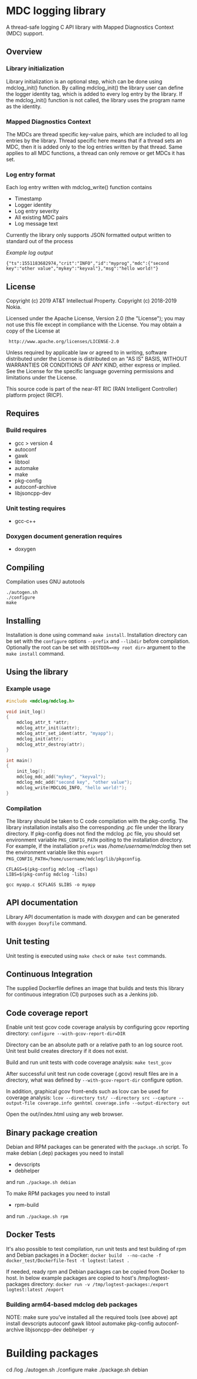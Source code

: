 MDC logging library
===================

A thread-safe logging C API library with Mapped Diagnostics Context (MDC) support.

Overview
--------

### Library initialization

Library initialization is an optional step, which can be done using mdclog_init() function.
By calling mdclog_init() the library user can define the logger identity tag, which is added to every log entry by
the library. If the mdclog_init() function is not called, the library uses the program name as the identity.

### Mapped Diagnostics Context

The MDCs are thread specific key-value pairs, which are included to all log entries by the library.
Thread specific here means that if a thread sets an MDC, then it is added only to the log entries
written by that thread. Same applies to all MDC functions, a thread can only remove or get MDCs
it has set.

### Log entry format

Each log entry written with mdclog_write() function contains

 * Timestamp
 * Logger identity
 * Log entry severity
 * All existing MDC pairs
 * Log message text

Currently the library only supports JSON formatted output written to standard out of the process

*Example log output*

`{"ts":1551183682974,"crit":"INFO","id":"myprog","mdc":{"second key":"other value","mykey":"keyval"},"msg":"hello world!"}`


License
-------
 Copyright (c) 2019 AT&T Intellectual Property.
 Copyright (c) 2018-2019 Nokia.

 Licensed under the Apache License, Version 2.0 (the "License");
 you may not use this file except in compliance with the License.
 You may obtain a copy of the License at

     http://www.apache.org/licenses/LICENSE-2.0

 Unless required by applicable law or agreed to in writing, software
 distributed under the License is distributed on an "AS IS" BASIS,
 WITHOUT WARRANTIES OR CONDITIONS OF ANY KIND, either express or implied.
 See the License for the specific language governing permissions and
 limitations under the License.

 This source code is part of the near-RT RIC (RAN Intelligent Controller)
 platform project (RICP).


Requires
--------

### Build requires
* gcc > version 4
* autoconf
* gawk
* libtool
* automake
* make
* pkg-config
* autoconf-archive
* libjsoncpp-dev

### Unit testing requires
* gcc-c++

### Doxygen document generation requires
* doxygen

Compiling
---------

Compilation uses GNU autotools

```
./autogen.sh
./configure
make
```

Installing
----------

Installation is done using command `make install`.
Installation directory can be set with the `configure` options `--prefix` and `--libdir` before compilation.
Optionally the root can be set with `DESTDIR=<my root dir>` argument to the `make install` command.

Using the library
-----------------

### Example usage

```c
#include <mdclog/mdclog.h>

void init_log()
{
    mdclog_attr_t *attr;
    mdclog_attr_init(&attr);
    mdclog_attr_set_ident(attr, "myapp");
    mdclog_init(attr);
    mdclog_attr_destroy(attr);
}

int main()
{
    init_log();
    mdclog_mdc_add("mykey", "keyval");
    mdclog_mdc_add("second key", "other value");
    mdclog_write(MDCLOG_INFO, "hello world!");
}
```

### Compilation
The library should be taken to C code compilation with the pkg-config. The library installation installs also the corresponding
.pc file under the library directory. If pkg-config does not find the mdclog .pc file, you should set environment
variable `PKG_CONFIG_PATH` poiting to the installation directory. For example, if the installation `prefix` was */home/username/mdclog* then
set the environment variable like this `export PKG_CONFIG_PATH=/home/username/mdclog/lib/pkgconfig`.

```
CFLAGS=$(pkg-config mdclog -cflags)
LIBS=$(pkg-config mdclog -libs)

gcc myapp.c $CFLAGS $LIBS -o myapp
```

API documentation
-----------------

Library API documentation is made with *doxygen* and can be generated with `doxygen Doxyfile` command.


Unit testing
------------

Unit testing is executed using `make check` or `make test` commands.


Continuous Integration
----------------------

The supplied Dockerfile defines an image that builds and tests this library
for continuous integration (CI) purposes such as a Jenkins job.


Code coverage report
--------------------

Enable unit test gcov code coverage analysis by configuring gcov reporting
directory:
`
configure --with-gcov-report-dir=DIR
`

Directory can be an absolute path or a relative path to an log source root.
Unit test build creates directory if it does not exist.

Build and run unit tests with code coverage analysis:
`
make test_gcov
`

After successful unit test run code coverage (.gcov) result files are in
a directory, what was defined by `--with-gcov-report-dir` configure option.

In addition, graphical gcov front-ends such as lcov can be used for coverage
analysis:
`
lcov --directory tst/ --directory src --capture --output-file coverage.info
genhtml coverage.info --output-directory out
`

Open the out/index.html using any web browser.

Binary package creation
-----------------------

Debian and RPM packages can be generated with the `package.sh` script.
To make debian (.dep) packages you need to install
 * devscripts
 * debhelper

and run `./package.sh debian`

To make RPM packages you need to install
 * rpm-build

and run `./package.sh rpm`

Docker Tests
------------

It's also possible to test compilation, run unit tests and test building of
rpm and Debian packages in a Docker:
`
docker build  --no-cache -f docker_test/Dockerfile-Test -t logtest:latest .
`

If needed, ready rpm and Debian packages can be copied from Docker to host. In
below example packages are copied to host's /tmp/logtest-packages directory:
`
docker run -v /tmp/logtest-packages:/export logtest:latest /export
`

### Building arm64-based mdclog deb packages 

NOTE: make sure you've installed all the required tools (see above)
apt install devscripts autoconf gawk libtool automake pkg-config autoconf-archive libjsoncpp-dev debhelper -y

# Building packages

cd <path>/log
./autogen.sh 
./configure
make
./package.sh debian
